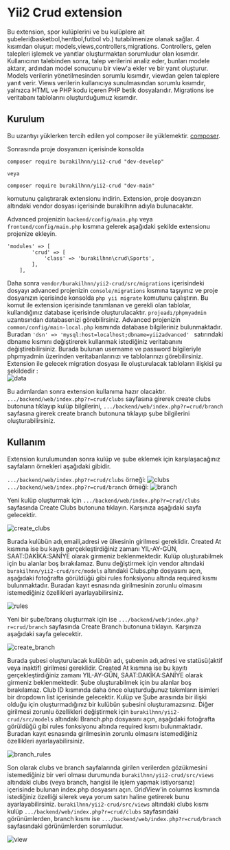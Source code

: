 # Yii2 Crud extension

Bu extension, spor kulüplerini ve bu kulüplere ait şubeleri(basketbol,hentbol,futbol vb.) tutabilmenize olanak sağlar. 4 kısımdan oluşur: models,views,controllers,migrations. Controllers, gelen talepleri işlemek ve yanıtlar oluşturmaktan sorumludur olan kısımdır. Kullanıcının talebinden sonra, talep verilerini analiz eder, bunları modele aktarır, ardından model sonucunu bir view'a ekler ve bir yanıt oluşturur. Models verilerin yönetilmesinden sorumlu kısımdır, viewdan gelen taleplere yanıt verir. Views verilerin kullanıcıya sunulmasından sorumlu kısımdır, yalnızca HTML ve PHP kodu içeren PHP betik dosyalarıdır. Migrations ise veritabanı tablolarını oluşturduğumuz kısımdır.

Kurulum
------------

Bu uzantıyı yüklerken tercih edilen yol composer ile yüklemektir. [composer](http://getcomposer.org/download/).

 Sonrasında proje dosyanızın içerisinde konsolda

```
composer require burakilhnn/yii2-crud "dev-develop"

veya

composer require burakilhnn/yii2-crud "dev-main"
```

komutunu çalıştırarak extensionu indirin. Extension, proje dosyanızın altındaki vendor dosyası içerisinde burakilhnn adıyla bulunacaktır.


Advanced projenizin ```backend/config/main.php``` veya ```frontend/config/main.php``` kısmına gelerek aşağıdaki şekilde extensionu projenize ekleyin.
```
'modules' => [
        'crud' => [
            'class' => 'burakilhnn\crud\Sports',
        ],
    ],
 ```
  Daha sonra ``` vendor/burakilhnn/yii2-crud/src/migrations ``` içerisindeki dosyayı advanced projenizin ``` console/migrations ``` kısmına taşıyınız ve proje dosyanızın içerisinde konsolda ```php yii migrate``` komutunu çalıştırın. Bu komut ile extension içerisinde tanımlanan ve gerekli olan tablolar, kullandığınız database içerisinde oluşturulacaktır. ``` projeadı/phpmyadmin ``` uzantısından databasenizi görebilirsiniz. Advanced projenizin ``` common/config/main-local.php ``` kısmında database bilgileriniz bulunmaktadır. Buradan ```'dsn' => 'mysql:host=localhost;dbname=yii2advanced' ``` satırındaki dbname kısmını değiştirerek kullanmak istediğiniz veritabanını değiştirebilirsiniz. Burada bulunan username ve password bilgileriyle phpmyadmin üzerinden veritabanlarınızı ve tablolarınızı görebilirsiniz. Extension ile gelecek migration dosyası ile oluşturulacak tabloların ilişkisi şu şekildedir :  
  ![data](https://user-images.githubusercontent.com/58756954/104859697-1e84ea80-5938-11eb-94af-5e43529a93bf.png)

  Bu adımlardan sonra extension kullanıma hazır olacaktır. ```.../backend/web/index.php?r=crud/clubs``` sayfasına girerek create clubs butonuna tıklayıp kulüp bilgilerini, ```.../backend/web/index.php?r=crud/branch``` sayfasına girerek create branch butonuna tıklayıp şube bilgilerini oluşturabilirsiniz.
 
 
 Kullanım
----
 Extension kurulumundan sonra kulüp ve şube eklemek için karşılaşacağınız sayfaların örnekleri aşağıdaki gibidir.
 
 ```.../backend/web/index.php?r=crud/clubs``` örneği: ![clubs](https://user-images.githubusercontent.com/58756954/104828203-b7076600-5877-11eb-8567-a3890d09f609.png)
 ```.../backend/web/index.php?r=crud/branch``` örneği: ![branch](https://user-images.githubusercontent.com/58756954/104828217-dacaac00-5877-11eb-906c-0625b82ec812.png)
 
 Yeni kulüp oluşturmak için ```.../backend/web/index.php?r=crud/clubs``` sayfasında Create Clubs butonuna tıklayın. Karşınıza aşağıdaki sayfa gelecektir.
 
 ![create_clubs](https://user-images.githubusercontent.com/58756954/104854643-f934b400-5918-11eb-8525-5ea5f92361f4.png)
 
 Burada kulübün adı,emaili,adresi ve ülkesinin girilmesi gereklidir. Created At kısmına ise bu kayıtı gerçekleştirdiğiniz zamanı YIL-AY-GÜN, SAAT:DAKİKA:SANİYE olarak girmeniz beklenmektedir. Kulüp oluşturabilmek için bu alanlar boş bırakılamaz. Bunu değiştirmek için vendor altındaki ``` burakilhnn/yii2-crud/src/models ``` altındaki Clubs.php dosyasını açın, aşağıdaki fotoğrafta görüldüğü gibi rules fonksiyonu altında required kısmı bulunmaktadır. Buradan kayıt esnasında girilmesinin zorunlu olmasını istemediğiniz özellikleri ayarlayabilirsiniz. 
 
 ![rules](https://user-images.githubusercontent.com/58756954/104854951-bffd4380-591a-11eb-8a0c-b4b9aacdddeb.png)
 
 Yeni bir şube/branş oluşturmak için ise ```.../backend/web/index.php?r=crud/branch``` sayfasında Create Branch butonuna tıklayın. Karşınıza aşağıdaki sayfa gelecektir.
  
 ![create_branch](https://user-images.githubusercontent.com/58756954/104854655-0baeed80-5919-11eb-945a-bdd81a1170cc.png)
 
 Burada şubesi oluşturulacak kulübün adı, şubenin adı,adresi ve statüsü(aktif veya inaktif) girilmesi gereklidir. Created At kısmına ise bu kayıtı gerçekleştirdiğiniz zamanı YIL-AY-GÜN, SAAT:DAKİKA:SANİYE olarak girmeniz beklenmektedir. Şube oluşturabilmek için bu alanlar boş bırakılamaz. Club ID kısmında daha önce oluşturduğunuz takımların isimleri bir dropdown list içerisinde gelecektir. Kulüp ve Şube arasında bir ilişki olduğu için oluşturmadığınız bir kulübün şubesini oluşturamazsınız. Diğer girilmesi zorunlu özellikleri değiştirmek için ``` burakilhnn/yii2-crud/src/models ``` altındaki Branch.php dosyasını açın, aşağıdaki fotoğrafta görüldüğü gibi rules fonksiyonu altında required kısmı bulunmaktadır. Buradan kayıt esnasında girilmesinin zorunlu olmasını istemediğiniz özellikleri ayarlayabilirsiniz. 
 
 ![branch_rules](https://user-images.githubusercontent.com/58756954/104855227-98a77600-591c-11eb-8743-2ea4d899bdbf.png)
 
 Son olarak clubs ve branch sayfalarında girilen verilerden gözükmesini istemediğiniz bir veri olması durumunda ``` burakilhnn/yii2-crud/src/views ``` altındaki clubs (veya branch, hangisi ile işlem yapmak istiyorsanız) içerisinde bulunan index.php dosyasını açın. GridView'in columns kısmında istediğiniz özelliği silerek veya yorum satırı haline getirerek bunu ayarlayabilirsiniz. ``` burakilhnn/yii2-crud/src/views ``` altındaki clubs kısmı kulüp ```.../backend/web/index.php?r=crud/clubs``` sayfasındaki görünümlerden, branch kısmı ise ```.../backend/web/index.php?r=crud/branch``` sayfasındaki görünümlerden sorumludur.

![view](https://user-images.githubusercontent.com/58756954/104859803-cbf7fe00-5938-11eb-967a-ad1780fb12c5.png)
